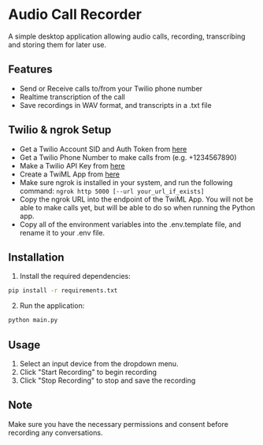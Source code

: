 # Audio Call Recorder

A simple desktop application allowing audio calls, recording, transcribing and storing them for later use.

## Features
- Send or Receive calls to/from your Twilio phone number
- Realtime transcription of the call
- Save recordings in WAV format, and transcripts in a .txt file

## Twilio & ngrok Setup
- Get a Twilio Account SID and Auth Token from [here](https://www.twilio.com/console)
- Get a Twilio Phone Number to make calls from (e.g. +1234567890)
- Make a Twilio API Key from [here](https://www.twilio.com/console/voice/apikeys)
- Create a TwiML App from [here](https://www.twilio.com/console/voice/twiml/apps)
- Make sure ngrok is installed in your system, and run the following command:
`ngrok http 5000 [--url your_url_if_exists]`
- Copy the ngrok URL into the endpoint of the TwiML App. You will not be able to make calls yet, but will be able to do so when running the Python app.
- Copy all of the environment variables into the .env.template file, and rename it to your .env file.

## Installation

1. Install the required dependencies:
```bash
pip install -r requirements.txt
```

2. Run the application:
```bash
python main.py
```

## Usage
1. Select an input device from the dropdown menu.
2. Click "Start Recording" to begin recording
3. Click "Stop Recording" to stop and save the recording

## Note
Make sure you have the necessary permissions and consent before recording any conversations.
